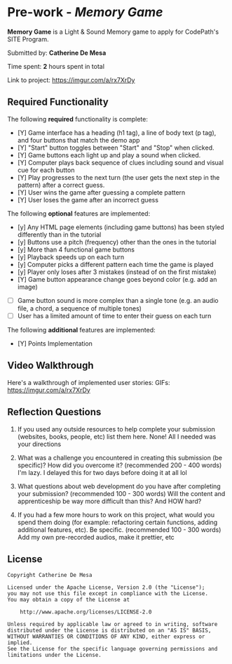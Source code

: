 # Pre-work - *Memory Game*

**Memory Game** is a Light & Sound Memory game to apply for CodePath's SITE Program. 

Submitted by: **Catherine De Mesa**

Time spent: **2** hours spent in total

Link to project: https://imgur.com/a/rx7XrDy

## Required Functionality

The following **required** functionality is complete:

* [Y] Game interface has a heading (h1 tag), a line of body text (p tag), and four buttons that match the demo app
* [Y] "Start" button toggles between "Start" and "Stop" when clicked. 
* [Y] Game buttons each light up and play a sound when clicked. 
* [Y] Computer plays back sequence of clues including sound and visual cue for each button
* [Y] Play progresses to the next turn (the user gets the next step in the pattern) after a correct guess. 
* [Y] User wins the game after guessing a complete pattern
* [Y] User loses the game after an incorrect guess

The following **optional** features are implemented:

* [y] Any HTML page elements (including game buttons) has been styled differently than in the tutorial
* [y] Buttons use a pitch (frequency) other than the ones in the tutorial
* [y] More than 4 functional game buttons
* [y] Playback speeds up on each turn
* [y] Computer picks a different pattern each time the game is played
* [y] Player only loses after 3 mistakes (instead of on the first mistake)
* [Y] Game button appearance change goes beyond color (e.g. add an image)
* [ ] Game button sound is more complex than a single tone (e.g. an audio file, a chord, a sequence of multiple tones)
* [ ] User has a limited amount of time to enter their guess on each turn

The following **additional** features are implemented:

- [Y] Points Implementation

## Video Walkthrough

Here's a walkthrough of implemented user stories:
GIFs: https://imgur.com/a/rx7XrDy


## Reflection Questions
1. If you used any outside resources to help complete your submission (websites, books, people, etc) list them here. 
None! All I needed was your directions

2. What was a challenge you encountered in creating this submission (be specific)? How did you overcome it? (recommended 200 - 400 words) 
I'm lazy. I delayed this for two days before doing it at all lol

3. What questions about web development do you have after completing your submission? (recommended 100 - 300 words) 
Will the content and apprenticeship be way more difficult than this? And HOW hard?

4. If you had a few more hours to work on this project, what would you spend them doing (for example: refactoring certain functions, adding additional features, etc). Be specific. (recommended 100 - 300 words) 
Add my own pre-recorded audios, make it prettier, etc


## License

    Copyright Catherine De Mesa

    Licensed under the Apache License, Version 2.0 (the "License");
    you may not use this file except in compliance with the License.
    You may obtain a copy of the License at

        http://www.apache.org/licenses/LICENSE-2.0

    Unless required by applicable law or agreed to in writing, software
    distributed under the License is distributed on an "AS IS" BASIS,
    WITHOUT WARRANTIES OR CONDITIONS OF ANY KIND, either express or implied.
    See the License for the specific language governing permissions and
    limitations under the License.
